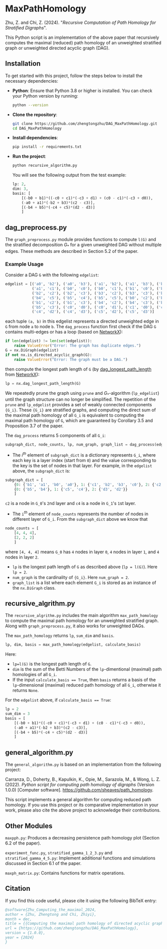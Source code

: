 # MaxPathHomology
Zhu, Z. and Chi, Z. (2024). "*Recursive Computation of Path Homology for Stratified Digraphs*".

This Python script is an implementation of the above paper that recursively computes the maximal (reduced) path homology of an unweighted stratified graph or unweighted directed acyclic graph (DAG).

## Installation
To get started with this project, follow the steps below to install the necessary dependencies:

- **Python**: Ensure that Python 3.8 or higher is installed. You can check your Python version by running:
    ```bash
    python --version
    ```
- **Clone the repository**:
    ```bash
    git clone https://github.com/zhengtongzhu/DAG_MaxPathHomology.git
    cd DAG_MaxPathHomology
    ```
- **Install dependencies**:
    ```bash
    pip install -r requirements.txt
    ```
- **Run the project**:
    ```bash
    python recursive_algorithm.py
    ```

    You will see the following output from the test example:
    ```python
    lp: 2,
    dim: 3,
    basis: [
        [(-b0 + b1)*((-c0 + c1)*(-c3 + d1) + (c0 - c1)*(-c3 + d0)), 
        (-a0 + a1)*(-b2 + b3)*(c2 - c3)], 
        [(-b4 + b5)*(-c4 + c5)*(d2 - d3)]
        ]
    ```

## dag_preprocess.py
The `graph_preprocess.py` module provides functions to compute `l(G)` and the stratified decomposition $G_*$ for a given unweighted DAG without multiple edges. These methods are described in Section 5.2 of the paper.

### Example Usage
Consider a DAG `G` with the following `edgelist`:

```python
edgelist = [('a0', 'b2'), ('a0', 'b3'), ('a1', 'b2'), ('a1', 'b3'), ('b4', 'd1'), 
            ('a1', 'c1'), ('b0', 'c0'), ('b0', 'c1'), ('b1', 'c0'), ('b1', 'c1'), 
            ('b2', 'c2'), ('b2', 'c3'), ('b3', 'c2'), ('b3', 'c3'), ('b4', 'c4'), 
            ('b4', 'c5'), ('b5', 'c4'), ('b5', 'c5'), ('b0', 'c2'), ('b0', 'c3'), 
            ('b1', 'c2'), ('b1', 'c3'), ('b4', 'c2'), ('b4', 'c3'), ('b5', 'c2'), 
            ('b5', 'c3'), ('c0', 'd0'), ('c0', 'd1'), ('c1', 'd0'), ('c1', 'd1'), 
            ('c4', 'd2'), ('c4', 'd3'), ('c5', 'd2'), ('c5', 'd3')]
```

each tuple `(a, b)` in this edgelist represents a directed unweighted edge in `G` from node `a` to node `b`. The `dag_process` function first check if the DAG `G` contains multi-edges or has a loop (based on [NetworkX](https://networkx.org/)):

```python
if len(edgelist) != len(set(edgelist)):
    raise ValueError("Error: The graph has duplicate edges.")
G = nx.DiGraph(edgelist)
if not nx.is_directed_acyclic_graph(G):
    raise ValueError("Error: The graph must be a DAG.")
```

then compute the longest path length of `G` (by [dag_longest_path_length](https://networkx.org/documentation/stable/reference/algorithms/generated/networkx.algorithms.dag.dag_longest_path_length.html#networkx.algorithms.dag.dag_longest_path_length) from [NetworkX](https://networkx.org/)):

```python
lp = nx.dag_longest_path_length(G)
```

We repeatedly prune the graph using `prune` and $G_*$-algorithm (`lp_edgelist`) until the graph structure can no longer be simplified. The repetition of the `prune` and `lp_edgelist` provides a set of weakly connected components `{G_i}`. These `{G_i}` are stratified graphs, and computing the direct sum of the maximal path homology of all `G_i` is equivalent to computing the maximal path homology of `G`, which are guaranteed by Corollary 3.5 and Proposition 3.7 of the paper.

The `dag_process` returns 5 components of all `G_i`:

```python
subgraph_dict, node_counts, lp, num_graph, graph_list = dag_process(edgelist)
```

- The $i^{th}$ element of `subgraph_dict` is a dictionary represents `G_i`, where each key is a layer index (start from `0`) and the value corresponding to the key is the set of nodes in that layer. For example, in the `edgelist` above, the `subgraph_dict` is:

```python
subgraph_dict = [
    {0: {'b1', 'a1', 'b0', 'a0'}, 1: {'c1', 'b2', 'b3', 'c0'}, 2: {'c2', 'c3', 'd1', 'd0'}},
    {0: {'b5', 'b4'}, 1: {'c5', 'c4'}, 2: {'d3', 'd2'}}
    ]
```
`c2` is a node in `G_0`'s `2`nd layer and `c4` is a node in `G_1`'s `1`st layer.

- The `i`$^{th}$ element of `node_counts` represents the number of nodes in different layer of `G_i`. From the `subgraph_dict` above we know that

```python
node_counts = [
    [4, 4, 4], 
    [2, 2, 2]
    ]
```
where `[4, 4, 4]` means `G_0` has `4` nodes in layer `0`, `4` nodes in layer `1`, and `4` nodes in layer `2`.

- `lp` is the longest path length of `G` as described above (`lp = l(G)`). Here `lp = 2`.
- `num_graph` is the cardinality of `{G_i}`. Here `num_graph = 2`.
- `graph_list` is a list where each element `G_i` is stored as an instance of the `nx.DiGraph` class.

## recursive_algrithm.py
The `recursive_algrithm.py` includes the main algorithm `max_path_homology` to compute the maximal path homology for an unweighted stratified graph. Along with `graph_preprocess.py`, it also works for unweighted DAGs.

The `max_path_homology` returns `lp`, `sum_dim` and `basis`.
```python
lp, dim, basis = max_path_homology(edgelist, calculate_basis)
```
Here:
- `lp=l(G)` is the longest path length of `G`.
- `dim` is the sum of the Betti Numbers of the `lp`-dimentional (maximal) path homologies of all `G_i`.
- If the input `calculate_basis == True`, then `basis` returns a basis of the `lp`-dimensional (maximal) reduced path homology of all `G_i`, otherwise it returns `None`.

For the `edgelist` above, if `calculate_basis == True`:
```python
lp = 2
sum_dim = 3
basis = [
    [(-b0 + b1)*((-c0 + c1)*(-c3 + d1) + (c0 - c1)*(-c3 + d0)), 
    (-a0 + a1)*(-b2 + b3)*(c2 - c3)], 
    [(-b4 + b5)*(-c4 + c5)*(d2 - d3)]
    ]
```
## general_algorithm.py
The `general_algorithm.py` is based on an implementation from the following project:

Carranza, D., Doherty, B., Kapulkin, K., Opie, M., Sarazola, M., & Wong, L. Z. (2022). *Python script for computing path homology of digraphs* (Version 1.0.0) [Computer software]. https://github.com/sheaves/path_homology.

This script implements a general algorithm for computing reduced path homology. If you use this project or its comparative implementation in your work, please also cite the above project to acknowledge their contributions.

## Other Modules
`maxpph.py`: Produces a decreasing persistence path homology plot (Section 6.2 of the paper).

`experiment_func.py`, `stratified_gamma_1_2_3.py` and `stratified_gamma_4_5.py`: Implement additional functions and simulations discussed in Section 6.1 of the paper.

`maxph_matrix.py`: Contains functions for matrix operations.

## Citation
If you find this code useful, please cite it using the following BibTeX entry:

```bibtex
@software{Zhu_Computing_the_maximal_2024,
author = {Zhu, Zhengtong and Chi, Zhiyi},
month = dec,
title = {{Computing the maximal path homology of directed acyclic graph}},
url = {https://github.com/zhengtongzhu/DAG_MaxPathHomology},
version = {1.0.0},
year = {2024}
}
```